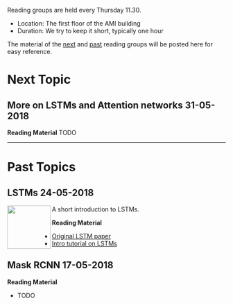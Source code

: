 Reading groups are held every Thursday 11.30.
 - Location: The first floor of the AMI building
 - Duration: We try to keep it short, typically one hour

The material of the [next](#next-topic) and [past](#past-topics) reading groups will be posted here for easy reference.

# Next Topic

## More on LSTMs and Attention networks 31-05-2018 

**Reading Material** TODO

---

# Past Topics

## LSTMs 24-05-2018
A short introduction to LSTMs.
<img align="left" width="100" height="100" src="http://www.fillmurray.com/100/100">
<!--[lstm](http://colah.github.io/posts/2015-08-Understanding-LSTMs/img/LSTM3-chain.png | width=30)-->

**Reading Material**
 - [Original LSTM paper](http://www.bioinf.jku.at/publications/older/2604.pdf)
 - [Intro tutorial on LSTMs](http://colah.github.io/posts/2015-08-Understanding-LSTMs/)

## Mask RCNN 17-05-2018

**Reading Material**
 - TODO

